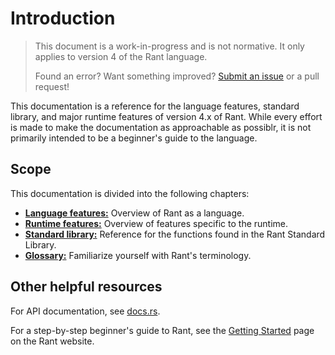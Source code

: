 # Introduction

> This document is a work-in-progress and is not normative.
> It only applies to version 4 of the Rant language.
>
> Found an error? Want something improved? [Submit an issue](https://github.com/rant-lang/reference/issues) or a pull request!

This documentation is a reference for the language features, standard library, and major runtime features of version 4.x of Rant.
While every effort is made to make the documentation as approachable as possiblr, it is not primarily intended to be a beginner's guide to the language.

## Scope

This documentation is divided into the following chapters:

* [**Language features:**](/language.md) Overview of Rant as a language. 
* [**Runtime features:**](/runtime.md) Overview of features specific to the runtime.
* [**Standard library:**](/stdlib.md) Reference for the functions found in the Rant Standard Library.
* [**Glossary:**](/glossary.md) Familiarize yourself with Rant's terminology.

## Other helpful resources

For API documentation, see [docs.rs](https://docs.rs/rant).

For a step-by-step beginner's guide to Rant, see the [Getting Started](https://rant-lang.org/get-started) page on the Rant website.